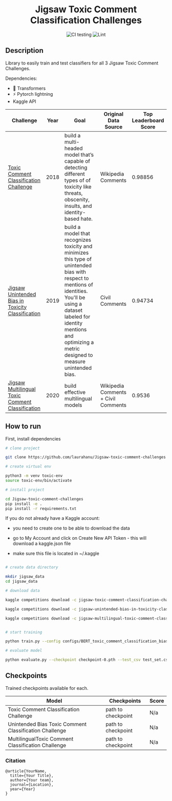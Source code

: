 <div align="center">    
 
# Jigsaw Toxic Comment Classification Challenges     

![CI testing](https://github.com/laurahanu/Jigsaw-toxic-comment-challenges/workflows/CI%20testing/badge.svg)
![Lint](https://github.com/laurahanu/Jigsaw-toxic-comment-challenges/workflows/Lint/badge.svg)

</div>
 
## Description   
Library to easily train and test classifiers for all 3 Jigsaw Toxic Comment Challenges.

Dependencies:
- 🤗 Transformers
- ⚡ Pytorch lightning 
- Kaggle API

| Challenge | Year | Goal | Original Data Source | Top Leaderboard Score
|-|-|-|-|-|
| [Toxic Comment Classification Challenge](https://www.kaggle.com/c/jigsaw-toxic-comment-classification-challenge) | 2018 |  build a multi-headed model that’s capable of detecting different types of of toxicity like threats, obscenity, insults, and identity-based hate. | Wikipedia Comments | 0.98856
| [Jigsaw Unintended Bias in Toxicity Classification](https://www.kaggle.com/c/jigsaw-unintended-bias-in-toxicity-classification) | 2019 | build a model that recognizes toxicity and minimizes this type of unintended bias with respect to mentions of identities. You'll be using a dataset labeled for identity mentions and optimizing a metric designed to measure unintended bias. | Civil Comments | 0.94734
| [Jigsaw Multilingual Toxic Comment Classification](https://www.kaggle.com/c/jigsaw-multilingual-toxic-comment-classification) | 2020 | build effective multilingual models | Wikipedia Comments + Civil Comments | 0.9536


## How to run   
First, install dependencies   
```bash
# clone project   

git clone https://github.com/laurahanu/Jigsaw-toxic-comment-challenges

# create virtual env

python3 -m venv toxic-env
source toxic-env/bin/activate

# install project   

cd Jigsaw-toxic-comment-challenges 
pip install -e . 
pip install -r requirements.txt
 ```    

 If you do not already have a Kaggle account: 
 - you need to create one to be able to download the data
 
 - go to My Account and click on Create New API Token - this will download a kaggle.json file

 - make sure this file is located in ~/.kaggle
 ```bash

# create data directory

mkdir jigsaw_data
cd jigsaw_data

# download data

kaggle competitions download -c jigsaw-toxic-comment-classification-challenge

kaggle competitions download -c jigsaw-unintended-bias-in-toxicity-classification

kaggle competitions download -c jigsaw-multilingual-toxic-comment-classification

```

 ```bash

# start training

python train.py --config configs/BERT_toxic_comment_classification_bias.json 

# evaluate model

python evaluate.py --checkpoint checkpoint-0.pth --test_csv test_set.csv

```
## Checkpoints

Trained checkpoints available for each.

| Model | Checkpoints | Score
|-|-|-|
| Toxic Comment Classification Challenge| path to checkpoint | N/a
| Unintended Bias Toxic Comment Classification Challenge | path to checkpoint | N/a
| MultilingualToxic Comment Classification Challenge | path to checkpoint | N/a

### Citation   
```
@article{YourName,
  title={Your Title},
  author={Your team},
  journal={Location},
  year={Year}
}
```   

